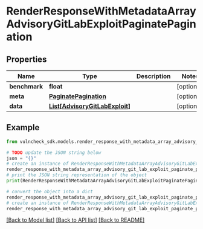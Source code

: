 # RenderResponseWithMetadataArrayAdvisoryGitLabExploitPaginatePagination


## Properties

Name | Type | Description | Notes
------------ | ------------- | ------------- | -------------
**benchmark** | **float** |  | [optional] 
**meta** | [**PaginatePagination**](PaginatePagination.md) |  | [optional] 
**data** | [**List[AdvisoryGitLabExploit]**](AdvisoryGitLabExploit.md) |  | [optional] 

## Example

```python
from vulncheck_sdk.models.render_response_with_metadata_array_advisory_git_lab_exploit_paginate_pagination import RenderResponseWithMetadataArrayAdvisoryGitLabExploitPaginatePagination

# TODO update the JSON string below
json = "{}"
# create an instance of RenderResponseWithMetadataArrayAdvisoryGitLabExploitPaginatePagination from a JSON string
render_response_with_metadata_array_advisory_git_lab_exploit_paginate_pagination_instance = RenderResponseWithMetadataArrayAdvisoryGitLabExploitPaginatePagination.from_json(json)
# print the JSON string representation of the object
print(RenderResponseWithMetadataArrayAdvisoryGitLabExploitPaginatePagination.to_json())

# convert the object into a dict
render_response_with_metadata_array_advisory_git_lab_exploit_paginate_pagination_dict = render_response_with_metadata_array_advisory_git_lab_exploit_paginate_pagination_instance.to_dict()
# create an instance of RenderResponseWithMetadataArrayAdvisoryGitLabExploitPaginatePagination from a dict
render_response_with_metadata_array_advisory_git_lab_exploit_paginate_pagination_from_dict = RenderResponseWithMetadataArrayAdvisoryGitLabExploitPaginatePagination.from_dict(render_response_with_metadata_array_advisory_git_lab_exploit_paginate_pagination_dict)
```
[[Back to Model list]](../README.md#documentation-for-models) [[Back to API list]](../README.md#documentation-for-api-endpoints) [[Back to README]](../README.md)


